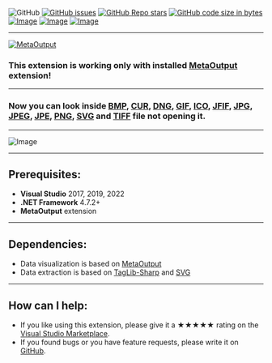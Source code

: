 ![GitHub](https://img.shields.io/github/license/viacheslav-lozinskyi/Preview-PICTURE)
[![GitHub issues](https://img.shields.io/github/issues/viacheslav-lozinskyi/Preview-PICTURE)](https://github.com/viacheslav-lozinskyi/Preview-PICTURE/issues)
[![GitHub Repo stars](https://img.shields.io/github/stars/viacheslav-lozinskyi/Preview-PICTURE)](https://github.com/viacheslav-lozinskyi/Preview-PICTURE/stargazers)
[![GitHub code size in bytes](https://img.shields.io/github/languages/code-size/viacheslav-lozinskyi/Preview-PICTURE)](https://github.com/viacheslav-lozinskyi/Preview-PICTURE)
[![Image](https://img.shields.io/badge/VS-2022-blueviolet)](https://marketplace.visualstudio.com/items?itemName=ViacheslavLozinskyi.MetaOutput-2022)
[![Image](https://img.shields.io/badge/VS-2019-blueviolet)](https://marketplace.visualstudio.com/items?itemName=ViacheslavLozinskyi.MetaOutput-2019)
[![Image](https://img.shields.io/badge/VS-2017-blueviolet)](https://marketplace.visualstudio.com/items?itemName=ViacheslavLozinskyi.MetaOutput-2019)

---

[![MetaOutput](https://www.metaoutput.net/_functions/watch?utm_source=github.com&utm_medium=referral&utm_campaign=view-on-github&utm_content=Preview-PICTURE&source=GITHUB&size=128x128&project=Preview-PICTURE&url=https://github.com/viacheslav-lozinskyi/Preview-PICTURE)](https://www.metaoutput.net/)

### This extension is working only with installed [MetaOutput](https://www.metaoutput.net/) extension!

---

### Now you can look inside [BMP](https://en.wikipedia.org/wiki/BMP_file_format), [CUR](https://en.wikipedia.org/wiki/ICO_(file_format)), [DNG](https://en.wikipedia.org/wiki/Digital_Negative), [GIF](https://en.wikipedia.org/wiki/GIF), [ICO](https://en.wikipedia.org/wiki/ICO_(file_format)), [JFIF](https://en.wikipedia.org/wiki/JPEG_File_Interchange_Format), [JPG](https://en.wikipedia.org/wiki/JPEG), [JPEG](https://en.wikipedia.org/wiki/JPEG), [JPE](https://en.wikipedia.org/wiki/JPEG), [PNG](https://en.wikipedia.org/wiki/Portable_Network_Graphics), [SVG](https://en.wikipedia.org/wiki/Scalable_Vector_Graphics) and [TIFF](https://en.wikipedia.org/wiki/TIFF) file not opening it.

---

![Image](https://viacheslav-lozinskyi.github.io/Preview-PICTURE/resource/video/Presentation1.gif)

---

## Prerequisites:
- **Visual Studio** 2017, 2019, 2022
- **.NET Framework** 4.7.2+
- **MetaOutput** extension

---

## Dependencies:
- Data visualization is based on [MetaOutput](https://www.metaoutput.net/)
- Data extraction is based on [TagLib-Sharp](https://github.com/mono/taglib-sharp) and [SVG](https://github.com/svg-net/SVG)

---

## How can I help:
- If you like using this extension, please give it a ★★★★★ rating on the [Visual Studio Marketplace](https://marketplace.visualstudio.com/items?itemName=ViacheslavLozinskyi.Preview-PICTURE&ssr=false#review-details).
- If you found bugs or you have feature requests, please write it on [GitHub](https://github.com/viacheslav-lozinskyi/Preview-PICTURE).
